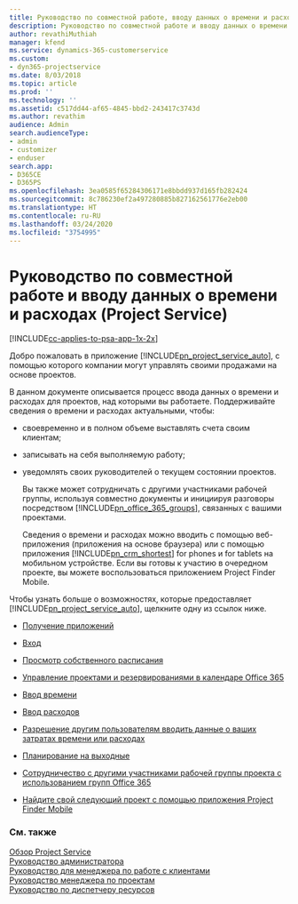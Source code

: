 ```yaml
---
title: Руководство по совместной работе, вводу данных о времени и расходах
description: Руководство по совместной работе и вводу данных о времени и расходах в Project Service
author: revathiMuthiah
manager: kfend
ms.service: dynamics-365-customerservice
ms.custom:
- dyn365-projectservice
ms.date: 8/03/2018
ms.topic: article
ms.prod: ''
ms.technology: ''
ms.assetid: c517dd44-af65-4845-bbd2-243417c3743d
ms.author: revathim
audience: Admin
search.audienceType:
- admin
- customizer
- enduser
search.app:
- D365CE
- D365PS
ms.openlocfilehash: 3ea0585f65284306171e8bbdd937d165fb282424
ms.sourcegitcommit: 8c786230ef2a497280885b827162561776e2eb00
ms.translationtype: HT
ms.contentlocale: ru-RU
ms.lasthandoff: 03/24/2020
ms.locfileid: "3754995"
---
```

# <a name="time-expense-and-collaboration-guide-project-service"></a>Руководство по совместной работе и вводу данных о времени и расходах (Project Service)

[!INCLUDE[cc-applies-to-psa-app-1x-2x](../includes/cc-applies-to-psa-app-1x-2x.md)]

Добро пожаловать в приложение [!INCLUDE[pn_project_service_auto](../includes/pn-project-service-auto.md)], с помощью которого компании могут управлять своими продажами на основе проектов. 
  
 В данном документе описывается процесс ввода данных о времени и расходах для проектов, над которыми вы работаете. Поддерживайте сведения о времени и расходах актуальными, чтобы:  
  
- своевременно и в полном объеме выставлять счета своим клиентам;  
  
- записывать на себя выполняемую работу;  
  
- уведомлять своих руководителей о текущем состоянии проектов.  
  
  Вы также может сотрудничать с другими участниками рабочей группы, используя совместно документы и инициируя разговоры посредством [!INCLUDE[pn_office_365_groups](../includes/pn-office-365-groups.md)], связанных с вашими проектами.  
  
  Сведения о времени и расходах можно вводить с помощью веб-приложения (приложения на основе браузера) или с помощью приложения [!INCLUDE[pn_crm_shortest](../includes/pn-crm-shortest.md)] for phones и for tablets на мобильном устройстве. Если вы готовы к участию в очередном проекте, вы можете воспользоваться приложением Project Finder Mobile.  
  
Чтобы узнать больше о возможностях, которые предоставляет [!INCLUDE[pn_project_service_auto](../includes/pn-project-service-auto.md)], щелкните одну из ссылок ниже.  
  
-   [Получение приложений](../project-service/get-apps.md)  
  
-   [Вход](../project-service/sign-in.md)  
  
-   [Просмотр собственного расписания](../project-service/view-schedule.md)  
  
-   [Управление проектами и резервированиями в календаре Office 365](../project-service/manage-project-bookings-office-365-calendar.md)  
  
-   [Ввод времени](../project-service/enter-time.md)  
  
-   [Ввод расходов](../project-service/enter-expenses.md)  
  
-   [Разрешение другим пользователям вводить данные о ваших затратах времени или расходах](../project-service/allow-someone-else-enter-time-entry-expense.md)  
  
-   [Планирование на выходные ](../project-service/schedule-time-off.md)  
  
-   [Сотрудничество с другими участниками рабочей группы проекта с использованием групп Office 365](../project-service/collaborate-project-team-members-office-365-groups.md)  
  
-   [Найдите свой следующий проект с помощью приложения Project Finder Mobile](../project-service/find-next-project-finder-mobile-app.md)  
  
### <a name="see-also"></a>См. также  
 [Обзор Project Service](../project-service/overview.md)   
 [Руководство администратора](../project-service/admin-guide.md)   
 [Руководство для менеджера по работе с клиентами](../project-service/account-manager-guide.md)   
 [Руководство менеджера по проектам](../project-service/project-manager-guide.md)   
 [Руководство по диспетчеру ресурсов](../project-service/resource-manager-guide.md)   
